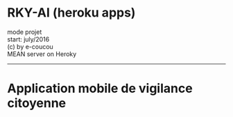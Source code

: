 # RKY-AI (heroku apps) <br>
mode projet<br>
start: july/2016<br>
(c) by e-coucou<br>
MEAN server on Heroky<br><hr>
<h1>Application mobile de vigilance citoyenne</h1>
<br>
